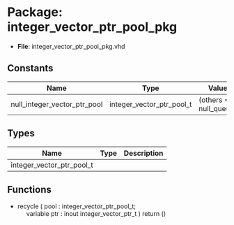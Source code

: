# Package: integer_vector_ptr_pool_pkg

- **File**: integer_vector_ptr_pool_pkg.vhd
## Constants

| Name                         | Type                      | Value                   | Description |
| ---------------------------- | ------------------------- | ----------------------- | ----------- |
| null_integer_vector_ptr_pool | integer_vector_ptr_pool_t |  (others => null_queue) |             |
## Types

| Name                      | Type | Description |
| ------------------------- | ---- | ----------- |
| integer_vector_ptr_pool_t |      |             |
## Functions
- recycle <font id="function_arguments">( pool         : integer_vector_ptr_pool_t;<br><span style="padding-left:20px"> variable ptr : inout integer_vector_ptr_t ) </font> <font id="function_return">return ()</font>
